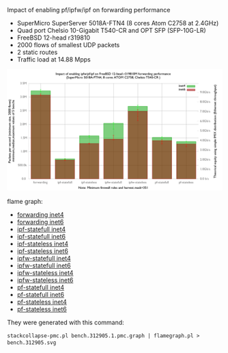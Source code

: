 Impact of enabling pf/ipfw/ipf on forwarding performance
  - SuperMicro SuperServer 5018A-FTN4 (8 cores Atom C2758 at 2.4GHz)
  - Quad port Chelsio 10-Gigabit T540-CR and OPT SFP (SFP-10G-LR)
  - FreeBSD 12-head r319810
  - 2000 flows of smallest UDP packets
  - 2 static routes
  - Traffic load at 14.88 Mpps

![Impact of enabling pf/ipfw/ipf on forwarding performance on fbsd12-head r319810](graph.png)

flame graph:
   - [forwarding inet4](bench.forwarding.inet4.1.pmc.svg)
   - [forwarding inet6](bench.forwarding.inet6.1.pmc.svg)
   - [ipf-statefull inet4](bench.ipf-statefull.inet4.1.pmc.svg)
   - [ipf-statefull inet6](bench.ipf-statefull.inet6.1.pmc.svg)
   - [ipf-stateless inet4](bench.ipf-stateless.inet4.1.pmc.svg)
   - [ipf-stateless inet6](bench.ipf-stateless.inet6.1.pmc.svg)
   - [ipfw-statefull inet4](bench.ipfw-statefull.inet4.1.pmc.svg)
   - [ipfw-statefull inet6](bench.ipfw-statefull.inet6.1.pmc.svg)
   - [ipfw-stateless inet4](bench.ipfw-stateless.inet4.1.pmc.svg)
   - [ipfw-stateless inet6](bench.ipfw-stateless.inet6.1.pmc.svg)
   - [pf-statefull inet4](bench.pf-statefull.inet4.1.pmc.svg)
   - [pf-statefull inet6](bench.pf-statefull.inet6.1.pmc.svg)
   - [pf-stateless inet4](bench.pf-stateless.inet4.1.pmc.svg)
   - [pf-stateless inet6](bench.pf-stateless.inet6.1.pmc.svg)

They were generated with this command:
```
stackcollapse-pmc.pl bench.312905.1.pmc.graph | flamegraph.pl > bench.312905.svg

```
